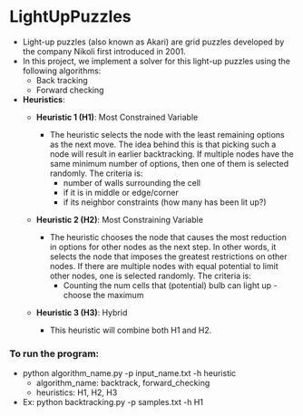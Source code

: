 # LightUpPuzzles

- Light-up puzzles (also known as Akari) are grid puzzles developed by the company Nikoli first introduced in 2001.
- In this project, we implement a solver for this light-up puzzles using the following algorithms:
  - Back tracking
  - Forward checking
- **Heuristics**:
  - **Heuristic 1 (H1)**: Most Constrained Variable
      - The heuristic selects the node with the least remaining options as the next move. The idea behind this is that picking such a node will result in earlier backtracking. If multiple nodes have the same minimum number of options, then one of them is selected randomly. The criteria is:
        - number of walls surrounding the cell
        - if it is in middle or edge/corner
        - if its neighbor constraints (how many has been lit up?)
      
  - **Heuristic 2 (H2)**: Most Constraining Variable
      - The heuristic chooses the node that causes the most reduction in options for other nodes as the next step. In other words, it selects the node that imposes the greatest restrictions on other nodes. If there are multiple nodes with equal potential to limit other nodes, one is selected randomly. The criteria is:
        - Counting the num cells that (potential) bulb can light up - choose the maximum
  - **Heuristic 3 (H3)**: Hybrid
      - This heuristic will combine both H1 and H2.



### To run the program: 
- python algorithm_name.py -p input_name.txt -h heuristic
  - algorithm_name: backtrack, forward_checking
  - heuristics: H1, H2, H3
- Ex: python backtracking.py -p samples.txt -h H1
